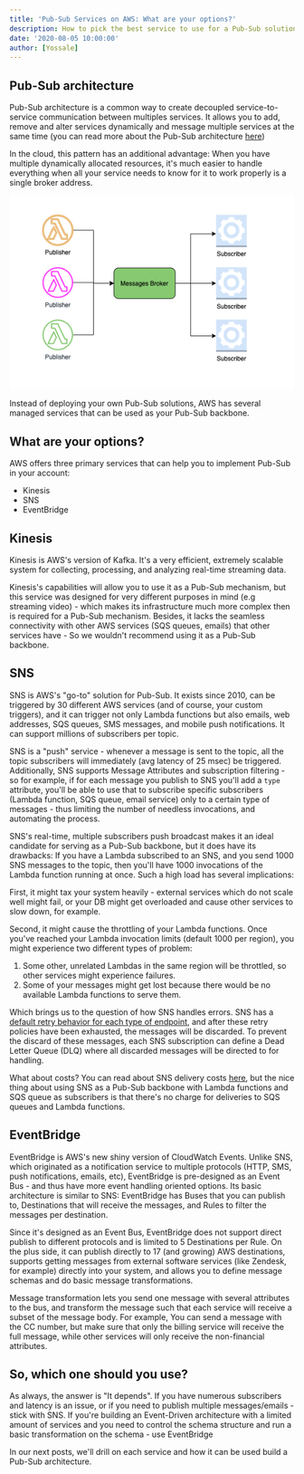 ```yaml
---
title: 'Pub-Sub Services on AWS: What are your options?'
description: How to pick the best service to use for a Pub-Sub solution on AWS Infrastructure
date: '2020-08-05 10:00:00'
author: [Yossale]
---
```

## Pub-Sub architecture

Pub-Sub architecture is a common way to create decoupled service-to-service communication between multiples services. It allows you to add, remove and alter services dynamically and message multiple services at the same time (you can read more about the Pub-Sub architecture [here](https://www.ably.io/concepts/pub-sub))

In the cloud, this pattern has an additional advantage: When you have multiple dynamically allocated resources, it's much easier to handle everything when all your service needs to know for it to work properly is a single broker address.

![Pub-Sub architecture](/assets/images/2020-08-05-aws-pub-sub/pub_sub_arch.png)

Instead of deploying your own Pub-Sub solutions, AWS has several managed services that can be used as your Pub-Sub backbone.

## What are your options?

AWS offers three primary services that can help you to implement Pub-Sub in your account:

* Kinesis
* SNS
* EventBridge

## Kinesis

Kinesis is AWS's version of Kafka. It's a very efficient, extremely scalable system for collecting, processing, and analyzing real-time streaming data.

Kinesis's capabilities will allow you to use it as a Pub-Sub mechanism, but this service was designed for very different purposes in mind (e.g streaming video) - which makes its infrastructure much more complex then is required for a Pub-Sub mechanism. Besides, it lacks the seamless connectivity with other AWS services (SQS queues, emails) that other services have - So we wouldn't recommend using it as a Pub-Sub backbone.

## SNS

SNS is AWS's "go-to" solution for Pub-Sub. It exists since 2010, can be triggered by 30 different AWS services (and of course, your custom triggers), and it can trigger not only Lambda functions but also emails, web addresses, SQS queues, SMS messages, and mobile push notifications. It can support millions of subscribers per topic.

SNS is a "push" service - whenever a message is sent to the topic, all the topic subscribers will immediately (avg latency of 25 msec) be triggered.
Additionally, SNS supports Message Attributes and subscription filtering - so for example, if for each message you publish to SNS you'll add a `type` attribute, you'll be able to use that to subscribe specific subscribers (Lambda function, SQS queue, email service) only to a certain type of messages - thus limiting the number of needless invocations, and automating the process.

SNS's real-time, multiple subscribers push broadcast makes it an ideal candidate for serving as a Pub-Sub backbone, but it does have its drawbacks: If you have a Lambda subscribed to an SNS, and you send 1000 SNS messages to the topic, then you'll have 1000 invocations of the Lambda function running at once. Such a high load has several implications:

First, it might tax your system heavily - external services which do not scale well might fail, or your DB might get overloaded and cause other services to slow down, for example.

Second, it might cause the throttling of your Lambda functions. Once you've reached your Lambda invocation limits (default 1000 per region), you might experience two different types of problem:
1. Some other, unrelated Lambdas in the same region will be throttled, so other services might experience failures.
2. Some of your messages might get lost because there would be no available Lambda functions to serve them.

Which brings us to the question of how SNS handles errors. SNS has a [default retry behavior for each type of endpoint](https://docs.aws.amazon.com/sns/latest/dg/sns-message-delivery-retries.html), and after these retry policies have been exhausted, the messages will be discarded. To prevent the discard of these messages, each SNS subscription can define a Dead Letter Queue (DLQ) where all discarded messages will be directed to for handling.

What about costs? You can read about SNS delivery costs [here](https://aws.amazon.com/sns/pricing/), but the nice thing about using SNS as a Pub-Sub backbone with Lambda functions and SQS queue as subscribers is that there's no charge for deliveries to SQS queues and Lambda functions.

## EventBridge

EventBridge is AWS's new shiny version of CloudWatch Events. Unlike SNS, which originated as a notification service to multiple protocols (HTTP, SMS, push notifications, emails, etc), EventBridge is pre-designed as an Event Bus - and thus have more event handling oriented options. Its basic architecture is similar to SNS: EventBridge has Buses that you can publish to, Destinations that will receive the messages, and Rules to filter the messages per destination.

Since it's designed as an Event Bus, EventBridge does not support direct publish to different protocols and is limited to 5 Destinations per Rule. On the plus side, it can publish directly to 17 (and growing) AWS destinations, supports getting messages from external software services (like Zendesk, for example) directly into your system, and allows you to define message schemas and do basic message transformations.

Message transformation lets you send one message with several attributes to the bus, and transform the message such that each service will receive a subset of the message body. For example, You can send a message with the CC number, but make sure that only the billing service will receive the full message, while other services will only receive the non-financial attributes.

## So, which one should you use?

As always, the answer is "It depends". If you have numerous subscribers and latency is an issue, or if you need to publish multiple messages/emails - stick with SNS. If you're building an Event-Driven architecture with a limited amount of services and you need to control the schema structure and run a basic transformation on the schema - use EventBridge

In our next posts, we'll drill on each service and how it can be used build a Pub-Sub architecture.
